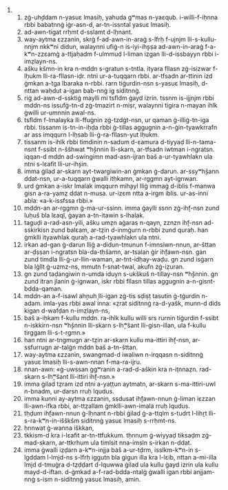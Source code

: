 <ol>
  <li>
    <ol>
      <li>zġ-uh̬ddam n-yasuɛ lmasiḥ, yahuda gʷmas n-yaɛqub. i-willi-f-iḥnna rbbi babatnnġ iġr-asn-d, ar-tn-issntal yasuɛ lmasiḥ.</li>
      <li>ad-awn-tigat rrḥmt d-sslamt d-lḥnant.</li>
      <li>way-aytma ɛzzanin, skrġ f-ad-awn-in-araġ s-lfrḥ f-ujnjm lli-s-kullu-nnjm nkkʷni didun, walaynni ufiġ-n is-iyi-ih̬ṣṣa ad-awn-in-araġ f-a-kʷn-zzɛamġ a-ttjaḥadm f-ulmmud l-liman izgan lli-d-issbayyn rbbi i-imẓlayn-ns.</li>
      <li>ašku kšmn-in kra n-mddn s-gratun s-tntla. ityara fllasn zġ-isizwar f-lḥukm lli-ra-fllasn-iḍr. ntni ur-a-tuqqarn rbbi. ar-tfsadn ar-ttinin izd ġmkan a-tga lbaraka n-rbbi. rarn tiġurdin-nsn s-yasuɛ lmasiḥ, d-nttan waḥdut a-igan bab-nnġ ig siditnnġ.</li>
      <li>riġ ad-awn-d-ssktiġ maylli mi tsfldm ġayd izrin. tssnm is-ijjnjm rbbi mddn-ns issufġ-tn-d zġ-tmazirt n-miṣr, walaynni tigira n-mayan ihlk ġwilli ur-umnnin awal-ns.</li>
      <li>tsfldm f-lmalayka lli-ffuġnin zġ-tzdġt-nsn, ur qaman ġ-illiġ-tn-iga rbbi. tissanm is-tn-in-iḥḍa rbbi ġ-tillas aggugnin a-n-ġin-tyawkrrafn ar ass imqqurn l-lḥsab lli-ġ-ra-fllasn-yut lḥukm.</li>
      <li>tissanm is-ihlk rbbi timdinin n-sadum d-ɛamura d-tiyyaḍ lli-n-tama-nsnt f-ssibt n-ššhwat ʷh̬šnnin lli-skarn, ar-tfsadn iwtman i-ngratsn. iqqan-d mddn ad-swingimn mad-asn-ijran baš a-ur-tyawhlakn ula ntni s-lɛafit lli-ur-ih̬sin.</li>
      <li>imma ġilad ar-skarn ayt-twargiwin-an ġmkan ġ-darun. ar-ssyʷh̬šann ddat-nsn, ur-a-tuqqarn ġwalli itḥkamn, ar-rggmn ayt-ignwan.</li>
      <li>urd ġmkan a-iskr lmalak imqqurn mih̬ayl lliġ immaġ d-iblis f-manwa gisn a-ra-yamẓ ddat n-musa. ur-izɛm ntta a-irgm iblis. ur-as-inni abla: «a-k-issfssa rbbi.»</li>
      <li>mddn-an ar-rggmn ġ-ma-ur-ssinn. imma ġaylli ssnn zġ-ih̬f-nsn zund luḥuš bla lɛaql, ġayan a-tn-itawin s-lhalak.</li>
      <li>taguḍi a-rad-asn-yili, ašku umẓn aġaras n-qayn, zznzn ih̬f-nsn ad-sskirkisn zund balɛam, ar-tẓin d-inmġurn n-rbbi zund quraḥ. han ġmklli ityawhlak quraḥ a-rad-tyawhlakn ula ntni.</li>
      <li>irkan ad-gan ġ-darun lliġ a-didun-tmunun f-imnsiwn-nnun, ar-šttan ar-ḍṣṣan i-ngratsn bla-da-tḥšamn, ar-tsalan ġir ih̬fawn-nsn. gan zund timdla lli-ġ-ur-llin-waman, ar-tnt-idḥay-waḍu. gn zund isġarn bla lġllt ġ-uzmz-ns, mmutn f-snat-twal, akufn zġ-iẓuran.</li>
      <li>gn zund taḍangiwin n-umda iduyn s-ukškuš n-tillay-nsn ʷh̬šnnin. gn zund itran jlanin ġ-ignwan, iskr rbbi fllasn tillas aggugnin a-n-gisnt-bdda-qaman.</li>
      <li>mddn-an a-f-isawl ah̬nuh̬ lli-igan zġ-tis sḍiṣṭ tasutin ġ-tġurdin n-adam. imla-yas rbbi awal inna: «ẓrat siditnnġ ra-d-yašk, munn-d dids kigan d-wafḍan n-imẓlayn-ns,</li>
      <li>baš a-iḥkam f-kullu mddn. ra-ihlk kullu willi srs rurnin tiġurdin f-ssibt n-iskkirn-nsn ʷh̬šnnin lli-skarn s-lh̬ʷšant lli-gisn-illan, ula f-kullu tirggam lli-s-t-rgmn.»</li>
      <li>han ntni ar-tngmugn ar-tẓin ar-skarn kullu ma-ittiri ih̬f-nsn, ar-ssfurrugn ar-talġn mddn baš a-tn-šttan.</li>
      <li>way-aytma ɛzzanin, swangmad-d iwaliwn n-irqqasn n-siditnnġ yasuɛ lmasiḥ lli-s-awn-nnan f-ma-ra-ijru.</li>
      <li>nnan-awn: «ġ-uwssan ggʷranin a-rad-d-aškin kra n-iṭnnaẓn. rad-skarn s-lh̬ʷšant lli-ittiri ih̬f-nsn.»</li>
      <li>imma ġilad tẓram izd ntni a-yaṭṭun aytmatn, ar-skarn s-ma-ittiri-uwl n-bnadm, ur-darsn rruḥ lqudus.</li>
      <li>imma kunni ay-aytma ɛzzanin, ssdusat ih̬fawn-nnun ġ-liman iɛzzan lli-awn-ifka rbbi, ar-ttẓallam ġmklli-awn-imala rruḥ lqudus.</li>
      <li>tḥḍum ih̬fawn-nnun ġ-lḥnant n-rbbi ġilad ġ-a-ttqlm s-tudrt l-lih̬rt lli-s-ra-kʷn-in-išškšm siditnnġ yasuɛ lmasiḥ s-rrḥmt-ns.</li>
      <li>ḥnnwat ġ-wanna iškkan,</li>
      <li>tkkism-d kra i-lɛafit ar-tn-ttfukkum. tḥnnum ġ-wiyyaḍ tiksaḍm zġ-mad-skarn, ar-ttkrhum ula timlsit nna-imsln s-irkan n-ddat.</li>
      <li>imma ġwalli iẓḍarn a-kʷn-injja baš a-ur-tḍrm, isslkm-kʷn-in s-lgddam l-lmjd-ns s-lfrḥ iggutn bla gigun illa kra l-lɛib, nttan a-mi-illa lmjd d-tmuġra d-tẓḍḍart d-lquwwa ġilad ula kullu ġayd izrin ula kullu mayd-d-iftan. d-ġmkad a-f-rad-bdda-ntalġ ġwalli igan rbbi anjjam-nnġ s-ism n-siditnnġ yasuɛ lmasiḥ, amin.</li>
    </ol>
  </li>
</ol>
